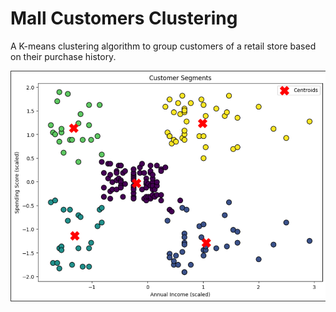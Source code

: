 # Mall Customers Clustering

A K-means clustering algorithm to group customers of a retail store based on their purchase history.


![Customer Segments](K-means_Clustering.png)
